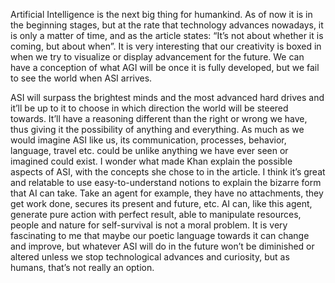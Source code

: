 Artificial Intelligence is the next big thing for humankind. As of now it is in the beginning stages, 
but at the rate that technology advances nowadays, it is only a matter of time, and as the article 
states: “It’s not about whether it is coming, but about when”. It is very interesting that our creativity 
is boxed in when we try to visualize or display advancement for the future. We can have a conception of 
what AGI will be once it is fully developed, but we fail to see the world when ASI arrives. 

ASI will surpass the brightest minds and the most advanced hard drives and it’ll be up to it to choose 
in which direction the world will be steered towards. It’ll have a reasoning different than the right or wrong we have,
thus giving it the possibility of anything and everything. As much as we would imagine ASI like us, 
its communication, processes, behavior, language, travel etc. could be unlike anything we have ever seen or imagined
could exist. I wonder what made Khan explain the possible aspects of ASI, with the concepts she chose to in the article. 
I think it’s great and relatable to use easy-to-understand notions to explain the bizarre form that AI can take. 
Take an agent for example, they have no attachments, they get work done, secures its present and future, etc. 
AI can, like this agent, generate pure action with perfect result, able to manipulate resources, people and nature
for self-survival is not a moral problem. It is very fascinating to me that maybe our poetic language towards
it can change and improve, but whatever ASI will do in the future won’t be diminished or altered unless we stop 
technological advances and curiosity, but as humans, that’s not really an option.  
